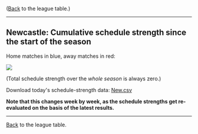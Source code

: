 ---
---
([Back](/leagues/england-premier-league) to the league table.)

-----

## Newcastle: Cumulative schedule strength since the start of the season

Home matches in blue, away matches in red:


![](/assets/leagues/england-premier-league/2017/schedule-strengths/New.png/)

(Total schedule strength over the *whole season* is always zero.)


Download today's schedule-strength data: [New.csv](/assets/leagues/england-premier-league/2017/schedule-strengths/New.csv)

**Note that this changes week by week, as the schedule strengths get re-evaluated on the
basis of the latest results.**

-----

[Back](/leagues/england-premier-league) to the league table.


